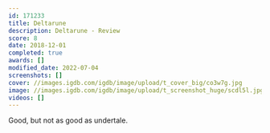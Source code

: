 ```yaml
---
id: 171233
title: Deltarune
description: Deltarune - Review
score: 8
date: 2018-12-01
completed: true
awards: []
modified_date: 2022-07-04
screenshots: []
cover: //images.igdb.com/igdb/image/upload/t_cover_big/co3w7g.jpg
image: //images.igdb.com/igdb/image/upload/t_screenshot_huge/scdl5l.jpg
videos: []
---
```

Good, but not as good as undertale.